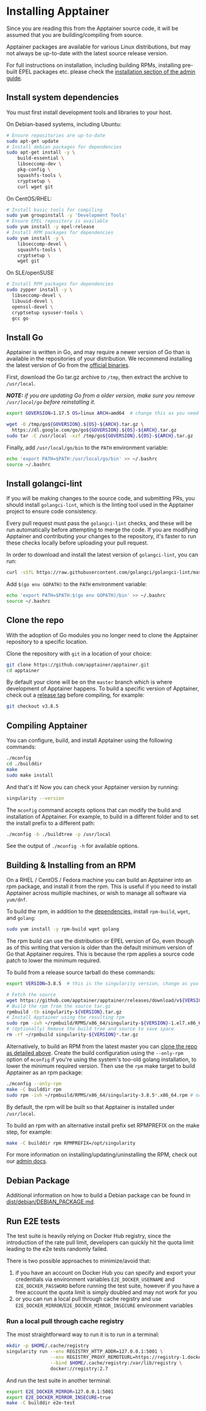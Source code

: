 # Installing Apptainer

Since you are reading this from the Apptainer source code, it will be assumed
that you are building/compiling from source.

Apptainer packages are available for various Linux distributions, but may not
always be up-to-date with the latest source release version.

For full instructions on installation, including building RPMs,
installing pre-built EPEL packages etc. please check the
[installation section of the admin guide](https://apptainer.org/admin-docs/master/installation.html).

## Install system dependencies

You must first install development tools and libraries to your host.

On Debian-based systems, including Ubuntu:

```sh
# Ensure repositories are up-to-date
sudo apt-get update
# Install debian packages for dependencies
sudo apt-get install -y \
    build-essential \
    libseccomp-dev \
    pkg-config \
    squashfs-tools \
    cryptsetup \
    curl wget git
```

On CentOS/RHEL:

```sh
# Install basic tools for compiling
sudo yum groupinstall -y 'Development Tools'
# Ensure EPEL repository is available
sudo yum install -y epel-release
# Install RPM packages for dependencies
sudo yum install -y \
    libseccomp-devel \
    squashfs-tools \
    cryptsetup \
    wget git
```

On SLE/openSUSE

```sh
# Install RPM packages for dependencies
sudo zypper install -y \
  libseccomp-devel \
  libuuid-devel \
  openssl-devel \
  cryptsetup sysuser-tools \
  gcc go
```

## Install Go

Apptainer is written in Go, and may require a newer version of Go than is
available in the repositories of your distribution. We recommend installing the
latest version of Go from the [official binaries](https://golang.org/dl/).

First, download the Go tar.gz archive to `/tmp`, then extract the archive to
`/usr/local`.

_**NOTE:** if you are updating Go from a older version, make sure you remove
`/usr/local/go` before reinstalling it._

```sh
export GOVERSION=1.17.5 OS=linux ARCH=amd64  # change this as you need

wget -O /tmp/go${GOVERSION}.${OS}-${ARCH}.tar.gz \
  https://dl.google.com/go/go${GOVERSION}.${OS}-${ARCH}.tar.gz
sudo tar -C /usr/local -xzf /tmp/go${GOVERSION}.${OS}-${ARCH}.tar.gz
```

Finally, add `/usr/local/go/bin` to the `PATH` environment variable:

```sh
echo 'export PATH=$PATH:/usr/local/go/bin' >> ~/.bashrc
source ~/.bashrc
```

## Install golangci-lint

If you will be making changes to the source code, and submitting PRs, you should
install `golangci-lint`, which is the linting tool used in the Apptainer
project to ensure code consistency.

Every pull request must pass the `golangci-lint` checks, and these will be run
automatically before attempting to merge the code. If you are modifying
Apptainer and contributing your changes to the repository, it's faster to run
these checks locally before uploading your pull request.

In order to download and install the latest version of `golangci-lint`, you can
run:

<!-- markdownlint-disable MD013 -->

```sh
curl -sSfL https://raw.githubusercontent.com/golangci/golangci-lint/master/install.sh | sh -s -- -b $(go env GOPATH)/bin v1.43.0
```

<!-- markdownlint-enable MD013 -->

Add `$(go env GOPATH)` to the `PATH` environment variable:

```sh
echo 'export PATH=$PATH:$(go env GOPATH)/bin' >> ~/.bashrc
source ~/.bashrc
```

## Clone the repo

With the adoption of Go modules you no longer need to clone the Apptainer
repository to a specific location.

Clone the repository with `git` in a location of your choice:

```sh
git clone https://github.com/apptainer/apptainer.git
cd apptainer
```

By default your clone will be on the `master` branch which is where development
of Apptainer happens.
To build a specific version of Apptainer, check out a
[release tag](https://github.com/apptainer/apptainer/tags) before compiling,
for example:

```sh
git checkout v3.8.5
```

## Compiling Apptainer

You can configure, build, and install Apptainer using the following commands:

```sh
./mconfig
cd ./builddir
make
sudo make install
```

And that's it! Now you can check your Apptainer version by running:

```sh
singularity --version
```

The `mconfig` command accepts options that can modify the build and installation
of Apptainer. For example, to build in a different folder and to set the
install prefix to a different path:

```sh
./mconfig -b ./buildtree -p /usr/local
```

See the output of `./mconfig -h` for available options.

## Building & Installing from an RPM

On a RHEL / CentOS / Fedora machine you can build an Apptainer into an rpm
package, and install it from the rpm. This is useful if you need to install
Apptainer across multiple machines, or wish to manage all software via
`yum/dnf`.

To build the rpm, in addition to the
[dependencies](#install-system-dependencies),
install `rpm-build`, `wget`, and `golang`:

```sh
sudo yum install -y rpm-build wget golang
```

The rpm build can use the distribution or EPEL version of Go, even
though as of this writing that version is older than the default
minimum version of Go that Apptainer requires.
This is because the rpm applies a source code patch to lower the minimum
required.

To build from a release source tarball do these commands:

<!-- markdownlint-disable MD013 -->

```sh
export VERSION=3.8.5  # this is the singularity version, change as you need

# Fetch the source
wget https://github.com/apptainer/apptainer/releases/download/v${VERSION}/singularity-${VERSION}.tar.gz
# Build the rpm from the source tar.gz
rpmbuild -tb singularity-${VERSION}.tar.gz
# Install Apptainer using the resulting rpm
sudo rpm -ivh ~/rpmbuild/RPMS/x86_64/singularity-${VERSION}-1.el7.x86_64.rpm
# (Optionally) Remove the build tree and source to save space
rm -rf ~/rpmbuild singularity-${VERSION}*.tar.gz
```

<!-- markdownlint-enable MD013 -->

Alternatively, to build an RPM from the latest master you can
[clone the repo as detailed above](#clone-the-repo).
Create the build configuration using the `--only-rpm` option of
`mconfig` if you're using the system's too-old golang installation,
to lower the minimum required version.
Then use the `rpm` make target to build Apptainer as an rpm package:

<!-- markdownlint-disable MD013 -->

```sh
./mconfig --only-rpm
make -C builddir rpm
sudo rpm -ivh ~/rpmbuild/RPMS/x86_64/singularity-3.8.5*.x86_64.rpm # or whatever version you built
```

<!-- markdownlint-enable MD013 -->

By default, the rpm will be built so that Apptainer is installed under
`/usr/local`.

To build an rpm with an alternative install prefix set RPMPREFIX on the make
step, for example:

```sh
make -C builddir rpm RPMPREFIX=/opt/singularity
```

For more information on installing/updating/uninstalling the RPM, check out our
[admin docs](https://apptainer.org/admin-docs/master/admin_quickstart.html).

## Debian Package

Additional information on how to build a Debian package can be found in [dist/debian/DEBIAN_PACKAGE.md](dist/debian/DEBIAN_PACKAGE.md).

## Run E2E tests

The test suite is heavily relying on Docker Hub registry, since the introduction
of the rate pull limit, developers can quickly hit the quota limit leading to
the e2e tests randomly failed.

There is two possible approaches to minimize/avoid that:

1. if you have an account on Docker Hub you can specify and export your
credentials via environment variables `E2E_DOCKER_USERNAME` and
`E2E_DOCKER_PASSWORD` before running the test suite, however if you have
a free account the quota limit is simply doubled and may not work for you
2. or you can run a local pull through cache registry and use
`E2E_DOCKER_MIRROR`/`E2E_DOCKER_MIRROR_INSECURE` environment variables

### Run a local pull through cache registry

The most straightforward way to run it is to run in a terminal:

```sh
mkdir -p $HOME/.cache/registry
singularity run --env REGISTRY_HTTP_ADDR=127.0.0.1:5001 \
                --env REGISTRY_PROXY_REMOTEURL=https://registry-1.docker.io \
                --bind $HOME/.cache/registry:/var/lib/registry \
                docker://registry:2.7
```

And run the test suite in another terminal:

```sh
export E2E_DOCKER_MIRROR=127.0.0.1:5001
export E2E_DOCKER_MIRROR_INSECURE=true
make -C builddir e2e-test
```
